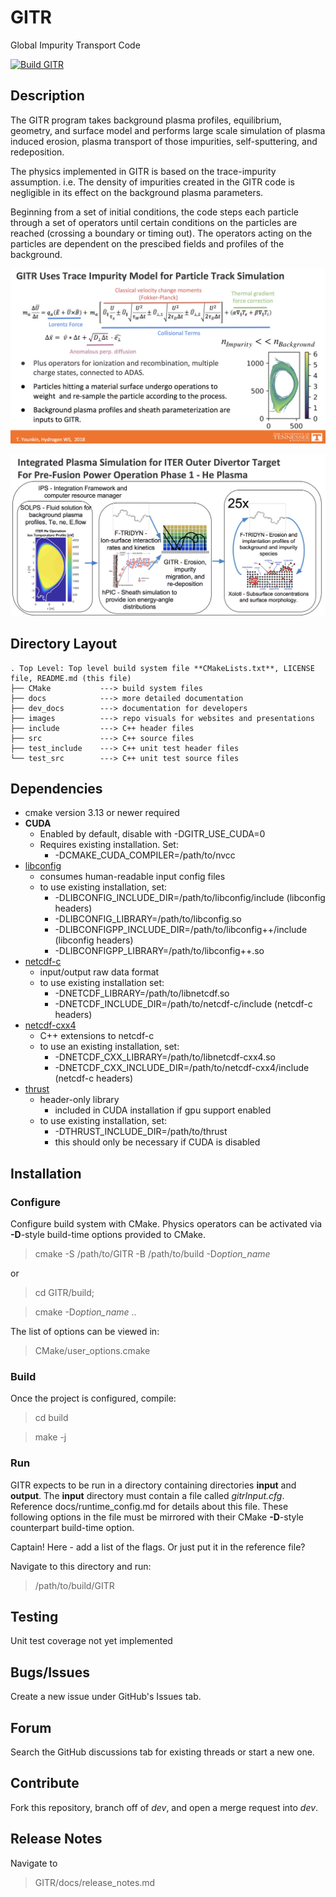 # GITR 
Global Impurity Transport Code

[![Build GITR](https://github.com/stonecoldhughes/GITR/actions/workflows/cmake.yml/badge.svg?branch=main)](https://github.com/stonecoldhughes/GITR/actions/workflows/cmake.yml)

## Description
The GITR program takes background plasma profiles, equilibrium, geometry, and surface model 
and performs large scale simulation of plasma induced erosion, plasma transport of those 
impurities, self-sputtering, and redeposition.

The physics implemented in GITR is based on the trace-impurity assumption. i.e. 
The density of impurities created in the GITR code is negligible in its effect on the 
background plasma parameters.

Beginning from a set of initial conditions, the code steps each particle through a set of
operators until certain conditions on the particles are reached (crossing a 
boundary or timing out). The operators acting on the particles are dependent on the prescibed 
fields and profiles of the background.

![Trace Impurity Transport](images/TraceImp.png)

![Operator Loop and Equation of Motion](images/GITR_integration.png)


## Directory Layout
```
. Top Level: Top level build system file **CMakeLists.txt**, LICENSE file, README.md (this file)
├── CMake           ---> build system files
├── docs            ---> more detailed documentation 
├── dev_docs        ---> documentation for developers
├── images          ---> repo visuals for websites and presentations
├── include         ---> C++ header files
├── src             ---> C++ source files
├── test_include    ---> C++ unit test header files
└── test_src        ---> C++ unit test source files
```
## Dependencies 

- cmake version 3.13 or newer required
- **CUDA**
  - Enabled by default, disable with -DGITR_USE_CUDA=0
  - Requires existing installation. Set:
    - -DCMAKE_CUDA_COMPILER=/path/to/nvcc
- [libconfig](https://github.com/hyperrealm/libconfig)
  - consumes human-readable input config files
  - to use existing installation, set:
    - -DLIBCONFIG_INCLUDE_DIR=/path/to/libconfig/include (libconfig headers)
    - -DLIBCONFIG_LIBRARY=/path/to/libconfig.so
    - -DLIBCONFIGPP_INCLUDE_DIR=/path/to/libconfig++/include (libconfig headers)
    - -DLIBCONFIGPP_LIBRARY=/path/to/libconfig++.so
- [netcdf-c](https://github.com/Unidata/netcdf-c)
  - input/output raw data format
  - to use existing installation set:
    - -DNETCDF_LIBRARY=/path/to/libnetcdf.so
    - -DNETCDF_INCLUDE_DIR=/path/to/netcdf-c/include (netcdf-c headers)
- [netcdf-cxx4](https://github.com/Unidata/netcdf-cxx4)
  - C++ extensions to netcdf-c
  - to use an existing installation, set:
    - -DNETCDF_CXX_LIBRARY=/path/to/libnetcdf-cxx4.so
    - -DNETCDF_CXX_INCLUDE_DIR=/path/to/netcdf-cxx4/include (netcdf-c headers)
- [thrust](https://github.com/thrust/thrust)
  - header-only library
    - included in CUDA installation if gpu support enabled
  - to use existing installation, set:
    - -DTHRUST_INCLUDE_DIR=/path/to/thrust
    - this should only be necessary if CUDA is disabled

## Installation

### Configure
Configure build system with CMake. Physics operators can be activated via **-D**-style build-time
 options provided to CMake.

> cmake -S /path/to/GITR -B /path/to/build -D*option_name*

or

> cd GITR/build;

> cmake -D*option_name* ..

The list of options can be viewed in:

> CMake/user_options.cmake

### Build

Once the project is configured, compile:

> cd build

> make -j

### Run

GITR expects to be run in a directory containing directories **input** and **output**.
The **input** directory must contain a file called *gitrInput.cfg*. Reference 
docs/runtime_config.md for details about this file. These following options in the file must
be mirrored with their CMake **-D**-style counterpart build-time option.

Captain! Here - add a list of the flags. Or just put it in the reference file?

Navigate to this directory and run:

> /path/to/build/GITR


## Testing

Unit test coverage not yet implemented

## Bugs/Issues

Create a new issue under GitHub's Issues tab.

## Forum

Search the GitHub discussions tab for existing threads or start a new one.

## Contribute

Fork this repository, branch off of *dev*, and open a merge request into *dev*.

## Release Notes

Navigate to

> GITR/docs/release_notes.md
